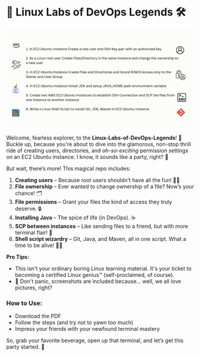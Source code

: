 
# 🐧 Linux Labs of DevOps Legends 🛠️

![Preview](./Module%202%20Linux%20fundamentals%20for%20DevOps.gif)

Welcome, fearless explorer, to the **Linux-Labs-of-DevOps-Legends**! 🌟 Buckle up, because you're about to dive into the glamorous, non-stop thrill ride of creating users, directories, and *oh-so-exciting* permission settings on an EC2 Ubuntu instance. I know, it sounds like a party, right? 🎉

But wait, there’s more! This magical repo includes:

1. **Creating users** – Because root users shouldn't have all the fun! 👨‍💻
2. **File ownership** – Ever wanted to change ownership of a file? Now’s your chance! 🗂️
3. **File permissions** – Grant your files the kind of access they truly deserve. 🔒
4. **Installing Java** – The spice of life (in DevOps). ☕
5. **SCP between instances** – Like sending files to a friend, but with more terminal flair! 💾
6. **Shell script wizardry** – Git, Java, and Maven, all in one script. What a time to be alive! 🧙‍♂️

**Pro Tips:**
- This isn't your ordinary boring Linux learning material. It's your ticket to becoming a certified Linux genius™ (self-proclaimed, of course). 
- 🛑 Don't panic, screenshots are included because… well, we all love pictures, right?

### How to Use:
- Download the PDF
- Follow the steps (and try not to yawn too much)
- Impress your friends with your newfound terminal mastery

So, grab your favorite beverage, open up that terminal, and let’s get this party started. 🎉
